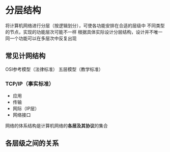 


# 分层结构
将计算机网络进行分层（按逻辑划分），可使各功能安排在合适的层级中
不同类型的节点，实现的功能层次可能不一样
根据具体实际设计分层结构，设计并不唯一
同一个功能可以在多层次中反复出现

## 常见计网结构
OSI参考模型（法律标准）
五层模型（教学标准）
### TCP/IP（事实标准）
- 应用
- 传输
- 网际（IP层）
- 网络接口

网络的体系结构是计算机网络的**各层及其协议**的集合

## 各层级之间的关系


<!--stackedit_data:
eyJoaXN0b3J5IjpbLTEyNzU1MTE3NTgsMTg1NjgzMzEwMl19
-->